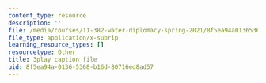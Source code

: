 ```yaml
---
content_type: resource
description: ''
file: /media/courses/11-382-water-diplomacy-spring-2021/8f5ea94a01365368b16d80716ed8ad57_uRJFjEXhOPw.vtt
file_type: application/x-subrip
learning_resource_types: []
resourcetype: Other
title: 3play caption file
uid: 8f5ea94a-0136-5368-b16d-80716ed8ad57
---
```

